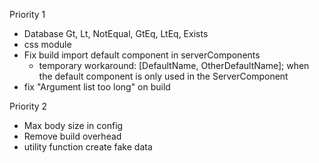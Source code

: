 Priority 1

- Database Gt, Lt, NotEqual, GtEq, LtEq, Exists
- css module
- Fix build import default component in serverComponents
  - temporary workaround: [DefaultName, OtherDefaultName]; when the default component is only used in the ServerComponent
- fix "Argument list too long" on build

Priority 2

- Max body size in config
- Remove build overhead
- utility function create fake data